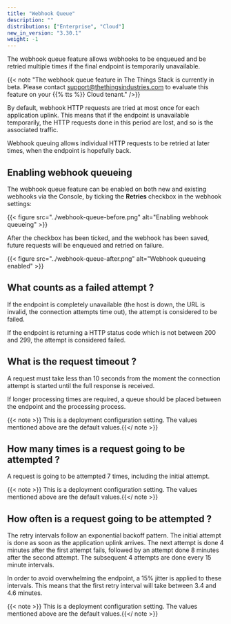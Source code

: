```yaml
---
title: "Webhook Queue"
description: ""
distributions: ["Enterprise", "Cloud"]
new_in_version: "3.30.1"
weight: -1
---
```


The webhook queue feature allows webhooks to be enqueued and be retried multiple times if the final endpoint is temporarily unavailable.

<!--more-->

{{< note  "The webhook queue feature in The Things Stack is currently in beta. Please contact support@thethingsindustries.com to evaluate this feature on your {{% tts %}} Cloud tenant." />}}

By default, webhook HTTP requests are tried at most once for each application uplink. This means that if the endpoint is unavailable temporarily, the HTTP requests done in this period are lost, and so is the associated traffic.

Webhook queuing allows individual HTTP requests to be retried at later times, when the endpoint is hopefully back.

## Enabling webhook queueing

The webhook queue feature can be enabled on both new and existing webhooks via the Console, by ticking the **Retries** checkbox in the webhook settings:

{{< figure src="../webhook-queue-before.png" alt="Enabling webhook queueing" >}}

After the checkbox has been ticked, and the webhook has been saved, future requests will be enqueued and retried on failure.

{{< figure src="../webhook-queue-after.png" alt="Webhook queueing enabled" >}}

## What counts as a failed attempt ?

If the endpoint is completely unavailable (the host is down, the URL is invalid, the connection attempts time out), the attempt is considered to be failed.

If the endpoint is returning a HTTP status code which is not between 200 and 299, the attempt is considered failed.

## What is the request timeout ?

A request must take less than 10 seconds from the moment the connection attempt is started until the full response is received.

If longer processing times are required, a queue should be placed between the endpoint and the processing process.

{{< note >}} This is a deployment configuration setting. The values mentioned above are the default values.{{</ note >}}

## How many times is a request going to be attempted ?

A request is going to be attempted 7 times, including the initial attempt.

{{< note >}} This is a deployment configuration setting. The values mentioned above are the default values.{{</ note >}}

## How often is a request going to be attempted ?

The retry intervals follow an exponential backoff pattern. The initial attempt is done as soon as the application uplink arrives. The next attempt is done 4 minutes after the first attempt fails, followed by an attempt done 8 minutes after the second attempt. The subsequent 4 attempts are done every 15 minute intervals.

In order to avoid overwhelming the endpoint, a 15% jitter is applied to these intervals. This means that the first retry interval will take between 3.4 and 4.6 minutes.

{{< note >}} This is a deployment configuration setting. The values mentioned above are the default values.{{</ note >}}
